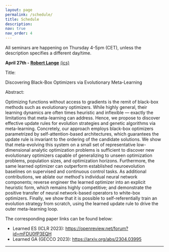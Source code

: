 ```yaml
---
layout: page
permalink: /schedule/
title: Schedule
description: 
nav: true
nav_order: 4
---
```



All seminars are happening on Thursday 4-5pm (CET), unless the description specifies a different day/time.


**April 27th - [Robert Lange](https://roberttlange.github.io/)** [(ics)](../assets/ics/automl_seminar_april_27.ics)


Title:

Discovering Black-Box Optimizers via Evolutionary Meta-Learning

Abstract:

Optimizing functions without access to gradients is the remit of black-box methods such as evolutionary optimizers. While highly general, their learning dynamics are often times heuristic and inflexible — exactly the limitations that meta-learning can address. Hence, we propose to discover effective update rules for evolution strategies and genetic algorithms via meta-learning. Concretely, our approach employs black-box optimizers parametrized by self-attention-based architectures, which guarantees the update rule is invariant to the ordering of the candidate solutions. We show that meta-evolving this system on a small set of representative low-dimensional analytic optimization problems is sufficient to discover new evolutionary optimizers capable of generalizing to unseen optimization problems, population sizes, and optimization horizons. Furthermore, the same learned optimizer can outperform established neuroevolution baselines on supervised and continuous control tasks. As additional contributions, we ablate our method's individual neural network components; reverse engineer the learned optimizer into an explicit heuristic form, which remains highly competitive; and demonstrate the positive transfer of neural network-based operators to white-box optimizers. Finally, we show that it is possible to self-referentially train an evolution strategy from scratch, using the learned update rule to drive the outer meta-learning loop. 

The corresponding paper links can be found below:
- Learned ES (ICLR 2023): https://openreview.net/forum?id=mFDU0fP3EQH
- Learned GA (GECCO 2023): https://arxiv.org/abs/2304.03995



----------


